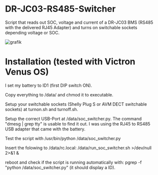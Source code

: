 # DR-JC03-RS485-Switcher
Script that reads out SOC, voltage and current of a DR-JC03 BMS (RS485 with the delivered RJ45 Adapter)
and turns on switchable sockets depending voltage or SOC.

![grafik](https://github.com/christian1980nrw/DR-JC03-RS485-Switcher/assets/6513794/2275e2c6-9a4b-402a-8502-5c86416cda18)

# Installation (tested with Victron Venus OS)

I set my battery to ID1 (first DIP switch ON).

Copy everything to /data/ and chmod it to executable.

Setup your switchable sockets (Shelly Plug S or AVM DECT switchable sockets) at turnon.sh and turnoff.sh.

Setup the correct USB-Port at /data/soc_switcher.py. The command  "dmesg | grep tty" is usable to find it out.
I was using the RJ45 to RS485 USB adapter that came with the battery.

Test the script with /usr/bin/python /data/soc_switcher.py

Insert the folowing to /data/rc.local:
/data/run_soc_switcher.sh >/dev/null 2>&1 &

reboot and check if the script is running automatically with:
pgrep -f "python /data/soc_switcher.py" (it should display a ID).



